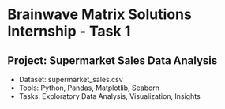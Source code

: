 # Brainwave Matrix Solutions Internship - Task 1

## Project: Supermarket Sales Data Analysis

- Dataset: supermarket_sales.csv
- Tools: Python, Pandas, Matplotlib, Seaborn
- Tasks: Exploratory Data Analysis, Visualization, Insights
